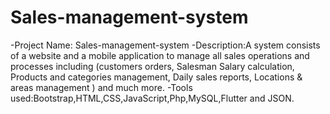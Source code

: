 # Sales-management-system
-Project Name: Sales-management-system
-Description:A system consists of a website and a mobile application to manage all sales operations and processes including (customers orders, Salesman Salary calculation,   Products and categories management, Daily sales reports, 
Locations & areas management ) and much more.
-Tools used:Bootstrap,HTML,CSS,JavaScript,Php,MySQL,Flutter and JSON.
